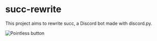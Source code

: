 # succ-rewrite
This project aims to rewrite succ, a Discord bot made with discord.py.

![Pointless button](https://cdn.discordapp.com/attachments/1029326036149751828/1064563120112148570/3S8muhEB.png)